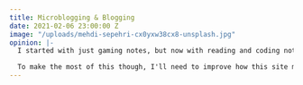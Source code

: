 ```yaml
---
title: Microblogging & Blogging
date: 2021-02-06 23:00:00 Z
image: "/uploads/mehdi-sepehri-cx0yxw38cx8-unsplash.jpg"
opinion: |-
  I started with just gaming notes, but now with reading and coding notes, this site is developing into a set of micro blogs and one core blog. This has been my plan from the start, as I want to replicate a lot of the positives of short twitter like messages.

  To make the most of this though, I'll need to improve how this site manages them. So next step is to give each micro post a unique link, rather then one running page I have currently.
---
```


